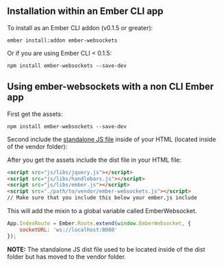 ## Installation within an Ember CLI app

To install as an Ember CLI addon (v0.1.5 or greater):
```
ember install:addon ember-websockets
```

Or if you are using Ember CLI < 0.1.5:

```
npm install ember-websockets --save-dev
```

## Using ember-websockets with a non CLI Ember app

First get the assets:
```
npm install ember-websockets --save-dev
```

Second include the [standalone JS file](https://github.com/thoov/ember-websockets/blob/master/vendor/ember-websocket.js) inside of your HTML (located inside of the vendor folder):

After you get the assets include the dist file in your HTML file:
```html
<script src="js/libs/jquery.js"></script>
<script src="js/libs/handlebars.js"></script>
<script src="js/libs/ember.js"></script>
<script src="./path/to/vendor/ember-websockets.js"></script>
// Make sure that you include this below your ember.js include
```
This will add the mixin to a global variable called EmberWebsocket.

```js
App.IndexRoute = Ember.Route.extend(window.EmberWebsocket, {
    socketURL: 'ws://localhost:8080'
});
```
**NOTE:** The standalone JS dist file used to be located inside of the dist folder but has moved to the vendor folder.
